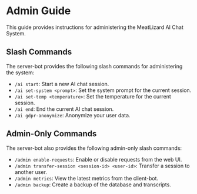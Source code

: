 # Admin Guide

This guide provides instructions for administering the MeatLizard AI Chat System.

## Slash Commands

The server-bot provides the following slash commands for administering the system:

-   `/ai start`: Start a new AI chat session.
-   `/ai set-system <prompt>`: Set the system prompt for the current session.
-   `/ai set-temp <temperature>`: Set the temperature for the current session.
-   `/ai end`: End the current AI chat session.
-   `/ai gdpr-anonymize`: Anonymize your user data.

## Admin-Only Commands

The server-bot also provides the following admin-only slash commands:

-   `/admin enable-requests`: Enable or disable requests from the web UI.
-   `/admin transfer-session <session-id> <user-id>`: Transfer a session to another user.
-   `/admin metrics`: View the latest metrics from the client-bot.
-   `/admin backup`: Create a backup of the database and transcripts.
